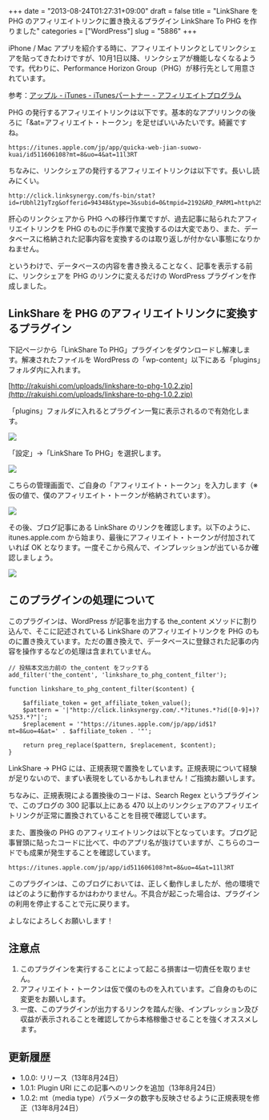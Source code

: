+++
date = "2013-08-24T01:27:31+09:00"
draft = false
title = "LinkShare を PHG のアフィリエイトリンクに置き換えるプラグイン LinkShare To PHG を作りました"
categories = ["WordPress"]
slug = "5886"
+++

iPhone / Mac アプリを紹介する時に、アフィリエイトリンクとしてリンクシェアを貼ってきたわけですが、10月1日以降、リンクシェアが機能しなくなるようです。代わりに、Performance Horizon Group（PHG）が移行先として用意されています。

参考：[アップル - iTunes - iTunesパートナー - アフィリエイトプログラム](http://www.apple.com/jp/itunes/affiliates/)

PHG の発行するアフィリエイトリンクは以下です。基本的なアプリリンクの後ろに「&at=アフィリエイト・トークン」を足せばいいみたいです。綺麗ですね。

```
https://itunes.apple.com/jp/app/quicka-web-jian-suowo-kuai/id511606108?mt=8&uo=4&at=11l3RT
```

ちなみに、リンクシェアの発行するアフィリエイトリンクは以下です。長いし読みにくい。

```
http://click.linksynergy.com/fs-bin/stat?id=rUbhl21yTzg&offerid=94348&type=3&subid=0&tmpid=2192&RD_PARM1=http%253A%252F%252Fitunes.apple.com%252Fjp%252Fapp%252Fquicka%252Fid511606108%253Fmt%253D8%2526uo%253D4%2526partnerId%253D30
```

肝心のリンクシェアから PHG への移行作業ですが、過去記事に貼られたアフィリエイトリンクを PHG のものに手作業で変換するのは大変であり、また、データベースに格納された記事内容を変換するのは取り返しが付かない事態になりかねません。

というわけで、データベースの内容を書き換えることなく、記事を表示する前に、リンクシェアを PHG のリンクに変えるだけの WordPress プラグインを作成しました。

## LinkShare を PHG のアフィリエイトリンクに変換するプラグイン

下記ページから「LinkShare To PHG」プラグインをダウンロードし解凍します。解凍されたファイルを WordPress の「wp-content」以下にある「plugins」フォルダ内に入れます。

[http://rakuishi.com/uploads/linkshare-to-phg-1.0.2.zip](http://rakuishi.com/uploads/linkshare-to-phg-1.0.2.zip)

「plugins」フォルダに入れるとプラグイン一覧に表示されるので有効化します。

![](/images/2013/08/5886_1.png)

「設定」→「LinkShare To PHG」を選択します。

![](/images/2013/08/5886_2.png)

こちらの管理画面で、ご自身の「アフィリエイト・トークン」を入力します（※ 仮の値で、僕のアフィリエイト・トークンが格納されています）。

![](/images/2013/08/5886_3.png)

その後、ブログ記事にある LinkShare のリンクを確認します。以下のように、itunes.apple.com から始まり、最後にアフィリエイト・トークンが付加されていれば OK となります。一度そこから飛んで、インプレッションが出ているか確認しましょう。

![](/images/2013/08/5886_4.png)

## このプラグインの処理について

このプラグインは、WordPress が記事を出力する the_content メソッドに割り込んで、そこに記述されている LinkShare のアフィリエイトリンクを PHG のものに置き換えています。ただの置き換えで、データベースに登録された記事の内容を操作するなどの処理は含まれていません。

```
// 投稿本文出力前の the_content をフックする
add_filter('the_content', 'linkshare_to_phg_content_filter');

function linkshare_to_phg_content_filter($content) {

	$affiliate_token = get_affiliate_token_value();
	$pattern = '|"http://click.linksynergy.com/.*?itunes.*?id([0-9]+)?%253.*?"|';
	$replacement = '"https://itunes.apple.com/jp/app/id$1?mt=8&uo=4&at=' . $affiliate_token . '"';

	return preg_replace($pattern, $replacement, $content);
}
```

LinkShare → PHG には、正規表現で置換をしています。正規表現について経験が足りないので、まずい表現をしているかもしれません！ご指摘お願いします。

ちなみに、正規表現による置換後のコードは、Search Regex というプラグインで、このブログの 300 記事以上にある 470 以上のリンクシェアのアフィリエイトリンクが正常に置換されていることを目視で確認しています。

また、置換後の PHG のアフィリエイトリンクは以下となっています。ブログ記事冒頭に貼ったコードに比べて、中のアプリ名が抜けていますが、こちらのコードでも成果が発生することを確認しています。

```
https://itunes.apple.com/jp/app/id511606108?mt=8&uo=4&at=11l3RT
```

このプラグインは、このブログにおいては、正しく動作しましたが、他の環境ではどのように動作するかはわかりません。不具合が起こった場合は、プラグインの利用を停止することで元に戻ります。

よしなによろしくお願いします！

## 注意点

1. このプラグインを実行することによって起こる損害は一切責任を取りません。
1. アフィリエイト・トークンは仮で僕のものを入れています。ご自身のものに変更をお願いします。
1. 一度、このプラグインが出力するリンクを踏んだ後、インプレッション及び収益が表示されることを確認してから本格稼働させることを強くオススメします。

## 更新履歴

* 1.0.0: リリース（13年8月24日）
* 1.0.1: Plugin URI にこの記事へのリンクを追加（13年8月24日）
* 1.0.2: mt（media type）パラメータの数字も反映させるように正規表現を修正（13年8月24日）

